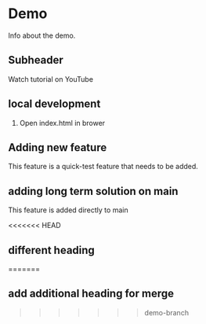 # Demo

Info about the demo.

## Subheader

Watch tutorial on YouTube

## local development

1. Open index.html in brower

## Adding new feature

This feature is a quick-test feature that needs to be added.

## adding long term solution on main

This feature is added directly to main

<<<<<<< HEAD
## different heading
=======
## add additional heading for merge
>>>>>>> demo-branch
